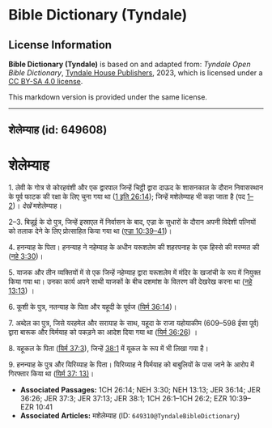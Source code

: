 # Bible Dictionary (Tyndale)

## License Information

**Bible Dictionary (Tyndale)** is based on and adapted from: _Tyndale Open Bible Dictionary_, [Tyndale House Publishers](https://tyndaleopenresources.com/), 2023, which is licensed under a [CC BY-SA 4.0 license](https://creativecommons.org/licenses/by-sa/4.0/legalcode.en).

This markdown version is provided under the same license.



--------------------------------

## शेलेम्याह (id: 649608)

शेलेम्याह
=========

1\. लेवी के गोत्र से कोरहवंशी और एक द्वारपाल जिन्हें चिट्ठी द्वारा दाऊद के शासनकाल के दौरान निवासस्थान के पूर्व फाटक की रक्षा के लिए चुना गया था ([1 इति 26:14](https://ref.ly/1Chr26:14)); जिन्हें मशेलेम्याह भी कहा जाता है (पद [1–2](https://ref.ly/1Chr26:1-1Chr26:2))। *देखें* मशेलेम्याह।

2–3\. बिन्नूई के दो पुत्र, जिन्हें इस्राएल में निर्वासन के बाद, एज्रा के सुधारों के दौरान अपनी विदेशी पत्नियों को तलाक देने के लिए प्रोत्साहित किया गया था ([एज्रा 10:39–41](https://ref.ly/Ezra10:39-Ezra10:41))।

4\. हनन्याह के पिता। हनन्याह ने नहेम्याह के अधीन यरूशलेम की शहरपनाह के एक हिस्से की मरम्मत की ([नहे 3:30](https://ref.ly/Neh3:30))।

5\. याजक और तीन व्यक्तियों में से एक जिन्हें नहेम्याह द्वारा यरूशलेम में मंदिर के खजांची के रूप में नियुक्त किया गया था। उनका कार्य अपने साथी याजकों के बीच दशमांश के वितरण की देखरेख करना था ([नहे 13:13](https://ref.ly/Neh13:13)) ।

6\. कूशी के पुत्र, नतन्याह के पिता और यहूदी के पूर्वज ([यिर्म 36:14](https://ref.ly/Jer36:14))।

7\. अब्देल का पुत्र, जिसे यरहमेल और सरायाह के साथ, यहूदा के राजा यहोयाकीम (609–598 ईसा पूर्व) द्वारा बारूक और यिर्मयाह को पकड़ने का आदेश दिया गया था ([यिर्म 36:26](https://ref.ly/Jer36:26)) ।

8\. यहूकल के पिता ([यिर्म 37:3](https://ref.ly/Jer37:3)), जिन्हें [38:1](https://ref.ly/Jer38:1) में यूकल के रूप में भी लिखा गया है।

9\. हनन्याह के पुत्र और यिरिय्याह के पिता। यिरिय्याह ने यिर्मयाह को बाबुलियों के पास जाने के आरोप में गिरफ्तार किया था ([यिर्म 37: 13\)](https://ref.ly/Jer37:13)।

* **Associated Passages:** 1CH 26:14; NEH 3:30; NEH 13:13; JER 36:14; JER 36:26; JER 37:3; JER 37:13; JER 38:1; 1CH 26:1–1CH 26:2; EZR 10:39–EZR 10:41
* **Associated Articles:** मशेलेम्याह (ID: `649310@TyndaleBibleDictionary`)

